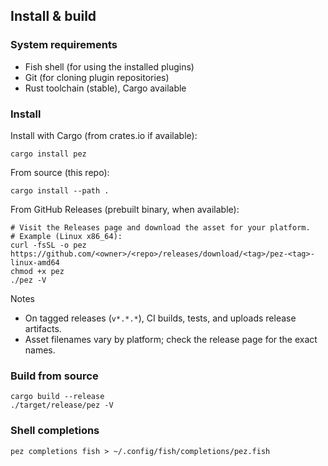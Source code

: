 ## Install & build

### System requirements

- Fish shell (for using the installed plugins)
- Git (for cloning plugin repositories)
- Rust toolchain (stable), Cargo available

### Install

Install with Cargo (from crates.io if available):

```shell
cargo install pez
```

From source (this repo):

```shell
cargo install --path .
```

From GitHub Releases (prebuilt binary, when available):

```shell
# Visit the Releases page and download the asset for your platform.
# Example (Linux x86_64):
curl -fsSL -o pez https://github.com/<owner>/<repo>/releases/download/<tag>/pez-<tag>-linux-amd64
chmod +x pez
./pez -V
```

Notes

- On tagged releases (`v*.*.*`), CI builds, tests, and uploads release artifacts.
- Asset filenames vary by platform; check the release page for the exact names.

### Build from source

```shell
cargo build --release
./target/release/pez -V
```

### Shell completions

```shell
pez completions fish > ~/.config/fish/completions/pez.fish
```
